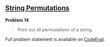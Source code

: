 [String Permutations][ce]
-------------------------

**Problem 14**

> Print out all permutations of a string.

Full problem statement is available on [CodeEval][ce].

[ce]: https://www.codeeval.com/browse/14/
      "View problem statement on CodeEval"
